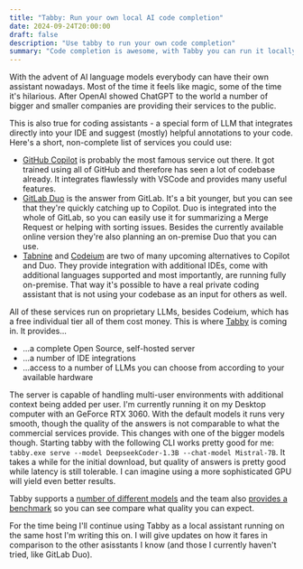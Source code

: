 ```yaml
---
title: "Tabby: Run your own local AI code completion"
date: 2024-09-24T20:00:00
draft: false
description: "Use tabby to run your own code completion"
summary: "Code completion is awesome, with Tabby you can run it locally and have everything under control."
---
```


With the advent of AI language models everybody can have their own assistant nowadays. Most of the time it feels like magic, some of the time it's hilarious. After OpenAI showed ChatGPT to the world a number of bigger and smaller companies are providing their services to the public.

This is also true for coding assistants - a special form of LLM that integrates directly into your IDE and suggest (mostly) helpful annotations to your code. Here's a short, non-complete list of services you could use:

* [GitHub Copilot](https://github.com/features/copilot) is probably the most famous service out there. It got trained using all of GitHub and therefore has seen a lot of codebase already. It integrates flawlessly with VSCode and provides many useful features.
* [GitLab Duo](https://about.gitlab.com/gitlab-duo/) is the answer from GitLab. It's a bit younger, but you can see that they're quickly catching up to Copilot. Duo is integrated into the whole of GitLab, so you can easily use it for summarizing a Merge Request or helping with sorting issues. Besides the currently available online version they're also planning an on-premise Duo that you can use.
* [Tabnine](https://www.tabnine.com/) and [Codeium](https://codeium.com/) are two of many upcoming alternatives to Copilot and Duo. They provide integration with additional IDEs, come with additional languages supported and most importantly, are running fully on-premise. That way it's possible to have a real private coding assistant that is not using your codebase as an input for others as well.

All of these services run on proprietary LLMs, besides Codeium, which has a free individual tier all of them cost money. This is where [Tabby](https://tabby.tabbyml.com/) is coming in. It provides...

* ...a complete Open Source, self-hosted server
* ...a number of IDE integrations
* ...access to a number of LLMs you can choose from according to your available hardware

The server is capable of handling multi-user environments with additional context being added per user. I'm currently running it on my Desktop computer with an GeForce RTX 3060. With the default models it runs very smooth, though the quality of the answers is not comparable to what the commercial services provide. This changes with one of the bigger models though. Starting tabby with the following CLI works pretty good for me: `tabby.exe serve --model DeepseekCoder-1.3B --chat-model Mistral-7B`. It takes a while for the initial download, but quality of answers is pretty good while latency is still tolerable. I can imagine using a more sophisticated GPU will yield even better results.

Tabby supports a [number of different models](https://tabby.tabbyml.com/docs/models/) and the team also [provides a benchmark](https://leaderboard.tabbyml.com/) so you can see compare what quality you can expect.

For the time being I'll continue using Tabby as a local assistant running on the same host I'm writing this on. I will give updates on how it fares in comparison to the other asisstants I know (and those I currently haven't tried, like GitLab Duo).
